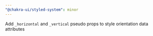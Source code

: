 ```yaml
---
"@chakra-ui/styled-system": minor
---
```


Add `_horizontal` and `_vertical` pseudo props to style orientation data
attributes
